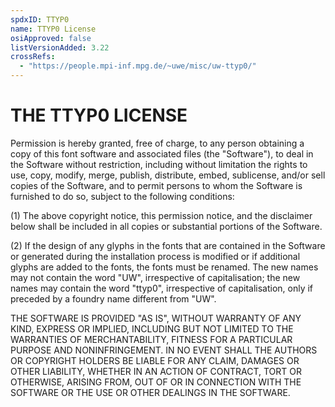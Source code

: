 ```yaml
---
spdxID: TTYP0
name: TTYP0 License
osiApproved: false
listVersionAdded: 3.22
crossRefs: 
  - "https://people.mpi-inf.mpg.de/~uwe/misc/uw-ttyp0/"
---
```


# THE TTYP0 LICENSE

Permission is hereby granted, free of charge, to any person obtaining a copy of this font software and associated files (the "Software"), to deal in the Software without restriction, including without limitation the rights to use, copy, modify, merge, publish, distribute, embed, sublicense, and/or sell copies of the Software, and to permit persons to whom the Software is furnished to do so, subject to the following conditions:

(1)
  The above copyright notice, this permission notice, and the disclaimer below shall be included in all copies or substantial portions of the Software.

(2)
  If the design of any glyphs in the fonts that are contained in the Software or generated during the installation process is modified or if additional glyphs are added to the fonts, the fonts must be renamed. The new names may not contain the word "UW", irrespective of capitalisation; the new names may contain the word "ttyp0", irrespective of capitalisation, only if preceded by a foundry name different from "UW".

  THE SOFTWARE IS PROVIDED "AS IS", WITHOUT WARRANTY OF ANY KIND, EXPRESS OR IMPLIED, INCLUDING BUT NOT LIMITED TO THE WARRANTIES OF MERCHANTABILITY, FITNESS FOR A PARTICULAR PURPOSE AND NONINFRINGEMENT. IN NO EVENT SHALL THE AUTHORS OR COPYRIGHT HOLDERS BE LIABLE FOR ANY CLAIM, DAMAGES OR OTHER LIABILITY, WHETHER IN AN ACTION OF CONTRACT, TORT OR OTHERWISE, ARISING FROM, OUT OF OR IN CONNECTION WITH THE SOFTWARE OR THE USE OR OTHER DEALINGS IN THE SOFTWARE.
